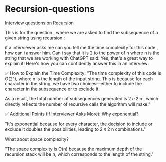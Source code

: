 # Recursion-questions
Interview questions on Recursion

This is for the question , where we are asked to find the subsequence of a given string using recursion : 

if a interviewer asks me can you tell me the time complexity for this code , how can i answer him. Can i say that it is 2 to the power of n where n is the string that we are working with 
ChatGPT said:
Yes, that's a great way to explain it! Here's how you can confidently answer this in an interview:

✅ How to Explain the Time Complexity:
"The time complexity of this code is O(2ⁿ), where n is the length of the input string. This is because for each character in the string, we have two choices—either to include the character in the subsequence or to exclude it.

As a result, the total number of subsequences generated is 
2
𝑛
2 
n
 , which directly reflects the number of recursive calls the algorithm will make."

✅ Additional Points (If Interviewer Asks More):
Why exponential?

"It's exponential because for every character, the decision to include or exclude it doubles the possibilities, leading to 
2
𝑛
2 
n
  combinations."

What about space complexity?

"The space complexity is O(n) because the maximum depth of the recursion stack will be n, which corresponds to the length of the string."

